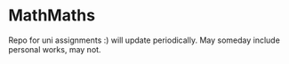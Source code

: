 # MathMaths

Repo for uni assignments :) will update periodically.
May someday include personal works, may not.

